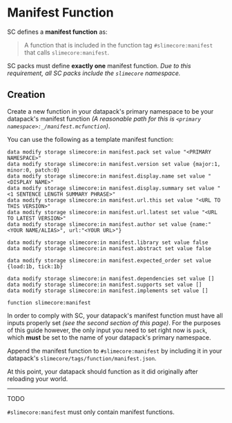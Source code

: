 # Manifest Function

SC defines a **manifest function** as:
> A function that is included in the function tag `#slimecore:manifest` that calls `slimecore:manifest`.

SC packs must define **exactly one** manifest function. *Due to this requirement, all SC packs include the `slimecore` namespace.*

## Creation
Create a new function in your datapack's primary namespace to be your datapack's manifest function *(A reasonable path for this is `<primary namespace>:_/manifest.mcfunction`)*.

You can use the following as a template manifest function:
```mcfunction
data modify storage slimecore:in manifest.pack set value "<PRIMARY NAMESPACE>"
data modify storage slimecore:in manifest.version set value {major:1, minor:0, patch:0}
data modify storage slimecore:in manifest.display.name set value "<DISPLAY NAME>"
data modify storage slimecore:in manifest.display.summary set value "<1 SENTENCE LENGTH SUMMARY PHRASE>"
data modify storage slimecore:in manifest.url.this set value "<URL TO THIS VERSION>"
data modify storage slimecore:in manifest.url.latest set value "<URL TO LATEST VERSION>"
data modify storage slimecore:in manifest.author set value {name:"<YOUR NAME/ALIAS>", url:"<YOUR URL>"}

data modify storage slimecore:in manifest.library set value false
data modify storage slimecore:in manifest.abstract set value false

data modify storage slimecore:in manifest.expected_order set value {load:1b, tick:1b}

data modify storage slimecore:in manifest.dependencies set value []
data modify storage slimecore:in manifest.supports set value []
data modify storage slimecore:in manifest.implements set value []

function slimecore:manifest
```

In order to comply with SC, your datapack's manifest function must have all inputs properly set *(see the second section of this page)*. For the purposes of this guide however, the only input you need to set right now is `pack`, which **must** be set to the name of your datapack's primary namespace.

Append the manifest function to `#slimecore:manifest` by including it in your datapack's `slimecore/tags/function/manifest.json`.

At this point, your datapack should function as it did originally after reloading your world.

---

TODO

`#slimecore:manifest` must only contain manifest functions.
